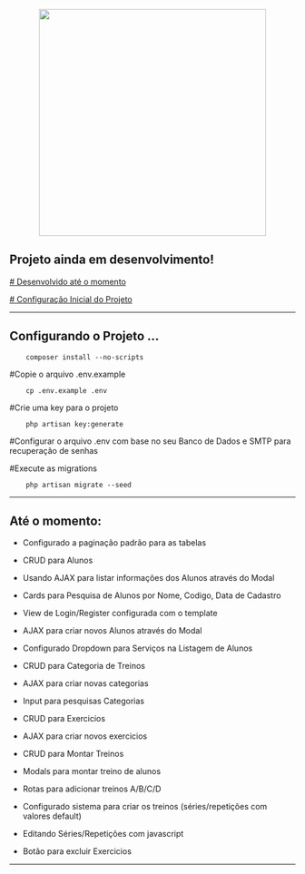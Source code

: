 <p align="center"><a href="https://laravel.com" target="_blank"><img src="https://raw.githubusercontent.com/laravel/art/master/logo-lockup/5%20SVG/2%20CMYK/1%20Full%20Color/laravel-logolockup-cmyk-red.svg" width="400"></a></p>

## Projeto ainda em desenvolvimento!

<p><a href="#desenvolvido"># Desenvolvido até o momento</a></p>
<p><a href="#config"># Configuração Inicial do Projeto</a></p>

<hr>
<p id="config">

## Configurando o Projeto ...
 
        composer install --no-scripts
     
#Copie o arquivo .env.example

        cp .env.example .env

#Crie uma key para o projeto

        php artisan key:generate

#Configurar o arquivo .env com base no seu Banco de Dados e SMTP para recuperação de senhas 

#Execute as migrations

        php artisan migrate --seed

</p> 
<hr>
<p id="desenvolvido">

## Até o momento:

* Configurado a paginação padrão para as tabelas

* CRUD para Alunos
* Usando AJAX para listar informações dos Alunos através do Modal
* Cards para Pesquisa de Alunos por Nome, Codigo, Data de Cadastro
* View de Login/Register configurada com o template
* AJAX para criar novos Alunos através do Modal 
* Configurado Dropdown para Serviços na Listagem de Alunos

* CRUD para Categoria de Treinos
* AJAX para criar novas categorias
* Input para pesquisas Categorias

* CRUD para Exercicios
* AJAX para criar novos exercicios

* CRUD para Montar Treinos
* Modals para montar treino de alunos
* Rotas para adicionar treinos A/B/C/D
* Configurado sistema para criar os treinos (séries/repetições com valores default)
* Editando Séries/Repetições com javascript
* Botão para excluir Exercicios






</p>
     
<hr>


